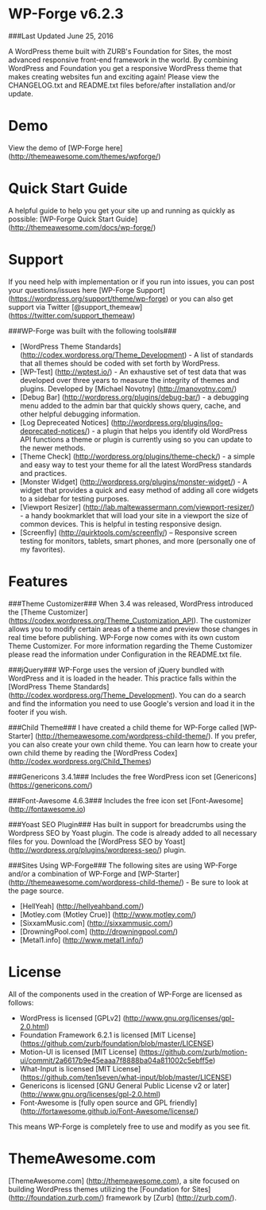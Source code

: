 WP-Forge v6.2.3
====================

###Last Updated June 25, 2016

A WordPress theme built with ZURB's Foundation for Sites, the most advanced responsive front-end framework in the world. By combining WordPress and Foundation you get a responsive WordPress theme that makes creating websites fun and exciting again! Please view the CHANGELOG.txt and README.txt files before/after installation and/or update.

Demo
=============
View the demo of [WP-Forge here] (http://themeawesome.com/themes/wpforge/)

Quick Start Guide
=============
A helpful guide to help you get your site up and running as quickly as possible: [WP-Forge Quick Start Guide] (http://themeawesome.com/docs/wp-forge/)

Support
=============
If you need help with implementation or if you run into issues, you can post your questions/issues here [WP-Forge Support] (https://wordpress.org/support/theme/wp-forge) or you can also get support via Twitter [@support_themeaw] (https://twitter.com/support_themeaw)

###WP-Forge was built with the following tools###
* [WordPress Theme Standards] (http://codex.wordpress.org/Theme_Development) - A list of standards that all themes should be coded with set forth by WordPress.
* [WP-Test] (http://wptest.io/) - An exhaustive set of test data that was developed over three years to measure the integrity of themes and plugins. Developed by [Michael Novotny] (http://manovotny.com/)
* [Debug Bar] (http://wordpress.org/plugins/debug-bar/) - a debugging menu added to the admin bar that quickly shows query, cache, and other helpful debugging information.
* [Log Depreceated Notices] (http://wordpress.org/plugins/log-deprecated-notices/) - a plugin that helps you identify old WordPress API functions a theme or plugin is currently using so you can update to the newer methods.
* [Theme Check] (http://wordpress.org/plugins/theme-check/) - a simple and easy way to test your theme for all the latest WordPress standards and practices.
* [Monster Widget] (http://wordpress.org/plugins/monster-widget/) - A widget that provides a quick and easy method of adding all core widgets to a sidebar for testing purposes.
* [Viewport Resizer] (http://lab.maltewassermann.com/viewport-resizer/) - a handy bookmarklet that will load your site in a viewport the size of common devices. This is helpful in testing responsive design.
* [Screenfly] (http://quirktools.com/screenfly/) – Responsive screen testing for monitors, tablets, smart phones, and more (personally one of my favorites).

Features
=============

###Theme Customizer###
When 3.4 was released, WordPress introduced the [Theme Customizer] (https://codex.wordpress.org/Theme_Customization_API). The customizer allows you to modify certain areas of a theme and preview those changes in real time before publishing. WP-Forge now comes with its own custom Theme Customizer. For more information regarding the Theme Customizer please read the information under Configuration in the README.txt file.

###jQuery###
WP-Forge uses the version of jQuery bundled with WordPress and it is loaded in the header. This practice falls within the [WordPress Theme Standards] (http://codex.wordpress.org/Theme_Development). You can do a search and find the information you need to use Google's version and load it in the footer if you wish.

###Child Theme###
I have created a child theme for WP-Forge called [WP-Starter] (http://themeawesome.com/wordpress-child-theme/). If you prefer, you can also create your own child theme. You can learn how to create your own child theme by reading the [WordPress Codex] (http://codex.wordpress.org/Child_Themes)

###Genericons 3.4.1###
Includes the free WordPress icon set [Genericons] (https://genericons.com/)

###Font-Awesome 4.6.3###
Includes the free icon set [Font-Awesome] (http://fontawesome.io)

###Yoast SEO Plugin###
Has built in support for breadcrumbs using the Wordpress SEO by Yoast plugin. The code is already added to all necessary files for you. Download the [WordPress SEO by Yoast] (http://wordpress.org/plugins/wordpress-seo/) plugin.

###Sites Using WP-Forge###
The following sites are using WP-Forge and/or a combination of WP-Forge and [WP-Starter] (http://themeawesome.com/wordpress-child-theme/) - Be sure to look at the page source.
* [HellYeah] (http://hellyeahband.com/)
* [Motley.com (Motley Crue)] (http://www.motley.com/)
* [SixxamMusic.com] (http://sixxammusic.com/)
* [DrowningPool.com] (http://drowningpool.com/)
* [Metal1.info] (http://www.metal1.info/)

License
=============
All of the components used in the creation of WP-Forge are licensed as follows:
* WordPress is licensed [GPLv2] (http://www.gnu.org/licenses/gpl-2.0.html)
* Foundation Framework 6.2.1 is licensed [MIT License] (https://github.com/zurb/foundation/blob/master/LICENSE)
* Motion-UI is licensed [MIT License] (https://github.com/zurb/motion-ui/commit/2a6617b9e45eaaa7f8888ba04a811002c5ebff5e)
* What-Input is licensed [MIT License] (https://github.com/ten1seven/what-input/blob/master/LICENSE)
* Genericons is licensed [GNU General Public License v2 or later] (http://www.gnu.org/licenses/gpl-2.0.html)
* Font-Awesome is [fully open source and GPL friendly] (http://fortawesome.github.io/Font-Awesome/license/)

This means WP-Forge is completely free to use and modify as you see fit.

ThemeAwesome.com
=============
[ThemeAwesome.com] (http://themeawesome.com), a site focused on building WordPress themes utilizing the [Foundation for Sites] (http://foundation.zurb.com/) framework by [Zurb] (http://zurb.com/).
